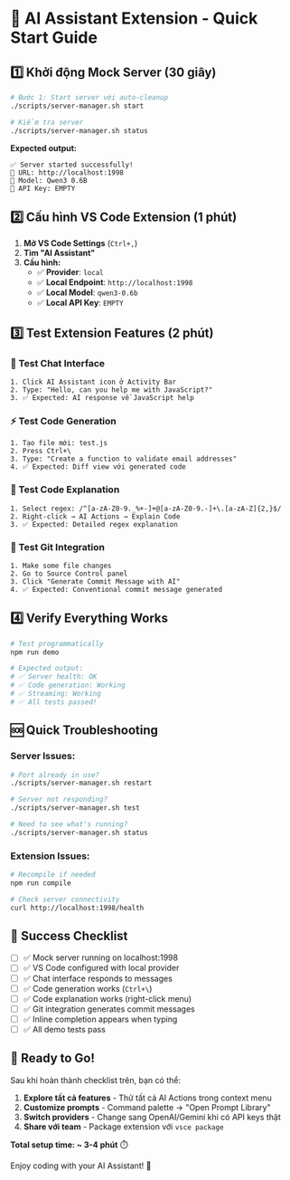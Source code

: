 # 🚀 AI Assistant Extension - Quick Start Guide

## 1️⃣ Khởi động Mock Server (30 giây)

```bash
# Bước 1: Start server với auto-cleanup
./scripts/server-manager.sh start

# Kiểm tra server
./scripts/server-manager.sh status
```

**Expected output:**
```
✅ Server started successfully!
🔧 URL: http://localhost:1998
📡 Model: Qwen3 0.6B
🔑 API Key: EMPTY
```

## 2️⃣ Cấu hình VS Code Extension (1 phút)

1. **Mở VS Code Settings** (`Ctrl+,`)
2. **Tìm "AI Assistant"**
3. **Cấu hình:**
   - ✅ **Provider**: `local`
   - ✅ **Local Endpoint**: `http://localhost:1998`
   - ✅ **Local Model**: `qwen3-0.6b`
   - ✅ **Local API Key**: `EMPTY`

## 3️⃣ Test Extension Features (2 phút)

### 🤖 Test Chat Interface
```
1. Click AI Assistant icon ở Activity Bar
2. Type: "Hello, can you help me with JavaScript?"
3. ✅ Expected: AI response về JavaScript help
```

### ⚡ Test Code Generation
```
1. Tạo file mới: test.js
2. Press Ctrl+\
3. Type: "Create a function to validate email addresses"
4. ✅ Expected: Diff view với generated code
```

### 📖 Test Code Explanation  
```
1. Select regex: /^[a-zA-Z0-9._%+-]+@[a-zA-Z0-9.-]+\.[a-zA-Z]{2,}$/
2. Right-click → AI Actions → Explain Code
3. ✅ Expected: Detailed regex explanation
```

### 🔧 Test Git Integration
```
1. Make some file changes
2. Go to Source Control panel
3. Click "Generate Commit Message with AI"
4. ✅ Expected: Conventional commit message generated
```

## 4️⃣ Verify Everything Works

```bash
# Test programmatically
npm run demo

# Expected output:
# ✅ Server health: OK
# ✅ Code generation: Working
# ✅ Streaming: Working
# ✅ All tests passed!
```

## 🆘 Quick Troubleshooting

### Server Issues:
```bash
# Port already in use?
./scripts/server-manager.sh restart

# Server not responding?
./scripts/server-manager.sh test

# Need to see what's running?
./scripts/server-manager.sh status
```

### Extension Issues:
```bash
# Recompile if needed
npm run compile

# Check server connectivity
curl http://localhost:1998/health
```

## 🎯 Success Checklist

- [ ] ✅ Mock server running on localhost:1998
- [ ] ✅ VS Code configured with local provider
- [ ] ✅ Chat interface responds to messages
- [ ] ✅ Code generation works (`Ctrl+\`)
- [ ] ✅ Code explanation works (right-click menu)
- [ ] ✅ Git integration generates commit messages
- [ ] ✅ Inline completion appears when typing
- [ ] ✅ All demo tests pass

## 🚀 Ready to Go!

Sau khi hoàn thành checklist trên, bạn có thể:

1. **Explore tất cả features** - Thử tất cả AI Actions trong context menu
2. **Customize prompts** - Command palette → "Open Prompt Library"
3. **Switch providers** - Change sang OpenAI/Gemini khi có API keys thật
4. **Share với team** - Package extension với `vsce package`

**Total setup time: ~ 3-4 phút** ⏱️

Enjoy coding with your AI Assistant! 🎉